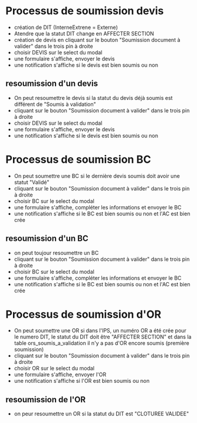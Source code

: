 # Processus de  soumission devis

- création de DIT (InterneExtrene = Externe)
- Atendre que la statut DIT change en AFFECTER SECTION
- création de devis en cliquant sur le bouton "Soumission document à valider" dans le trois pin à droite
- choisir DEVIS sur le select du modal
- une formulaire s'affiche, envoyer le devis
- une notification s'affiche si le devis est bien soumis ou non

## resoumission d'un devis

- On peut resoumettre le devis si la statut du devis déjà soumis est différent de "Soumis à validation"
- cliquant sur le bouton "Soumission document à valider" dans le trois pin à droite
- choisir DEVIS sur le select du modal
- une formulaire s'affiche, envoyer le devis
- une notification s'affiche si le devis est bien soumis ou non

# Processus de soumission BC

- On peut soumettre une BC si le dernière devis soumis doit avoir une statut "Validé"
- cliquant sur le bouton "Soumission document à valider" dans le trois pin à droite
- choisir BC sur le select du modal
- une formulaire s'affiche, compléter les informations et envoyer le BC
- une notification s'affiche si le BC est bien soumis ou non et l'AC est bien crée

## resoumission d'un BC

- on peut toujour resoumettre un BC
- cliquant sur le bouton "Soumission document à valider" dans le trois pin à droite
- choisir BC sur le select du modal
- une formulaire s'affiche, compléter les informations et envoyer le BC
- une notification s'affiche si le BC est bien soumis ou non et l'AC est bien crée

# Processus de soumission d'OR
- On peut soumettre une OR si dans l'IPS, un numéro OR a été crée pour le numero DIT, le statut du DIT doit être "AFFECTER SECTION" et dans la table ors_soumis_a_validation il n'y a pas d'OR encore soumis (première soumission)
- cliquant sur le bouton "Soumission document à valider" dans le trois pin à droite
- choisir OR sur le select du modal
- une formulaire s'affiche, envoyer l'OR
- une notification s'affiche si l'OR est bien soumis ou non

## resoumission de l'OR
- on peur resoumettre un OR si la statut du DIT est "CLOTUREE VALIDEE"

